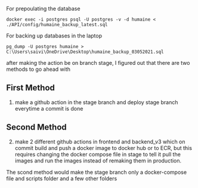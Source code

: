 For prepoulating the database

```
docker exec -i postgres psql -U postgres -v -d humaine < ./API/config/humaine_backup_latest.sql
```

For backing up databases in the laptop

```
pg_dump -U postgres humaine > C:\Users\saivi\OneDrive\Desktop\humaine_backup_03052021.sql
```

after making the action be on branch stage, I figured out that there are two methods to go ahead with

## First Method

1. make a github action in the stage branch and deploy stage branch everytime a commit is done

## Second Method

2. make 2 different github actions in frontend and backend_v3 which on commit build and push a docker image to docker hub or to ECR, but this requires changing the docker compose file in stage to tell it pull the images and run the images instead of remaking them in production.

The scond method would make the stage branch only a docker-compose file and scripts folder and a few other folders

